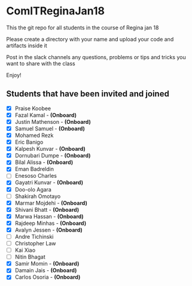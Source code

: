 # ComITReginaJan18
This the git repo for all students in the course of Regina jan 18

Please create a directory with your name and upload your code and artifacts inside it

Post in the slack channels any questions, problems or tips and tricks you want to share with the class 

Enjoy!

Students that have been invited and joined
---------
- [x] Praise Koobee 
- [x] Fazal Kamal - **(Onboard)**
- [x] Justin Mathenson - **(Onboard)**
- [x] Samuel Samuel - **(Onboard)**
- [x] Mohamed Rezk
- [x] Eric Banigo
- [x] Kalpesh Kunvar - **(Onboard)**
- [x] Dornubari Dumpe - **(Onboard)**
- [x] Bilal Alissa - **(Onboard)**
- [x] Eman Badreldin
- [ ] Enesoso Charles
- [x] Gayatri Kunvar - **(Onboard)**
- [x] Doo-olo Agara
- [ ] Shakirah Omotayo
- [x] Marmar Mojdehi - **(Onboard)**
- [x] Shivani Bhatt - **(Onboard)**
- [x] Marwa Hassan - **(Onboard)**
- [x] Rajdeep Minhas - **(Onboard)**
- [x] Avalyn Jessen - **(Onboard)**
- [ ] Andre Tichinski
- [ ] Christopher Law
- [ ] Kai Xiao
- [ ] Nitin Bhagat
- [x] Samir Momin - **(Onboard)**
- [x] Damain Jais - **(Onboard)**
- [x] Carlos Osoria - **(Onboard)**
